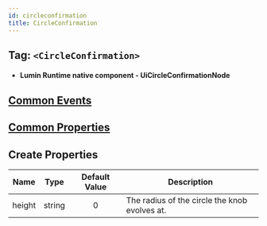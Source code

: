 ```yaml
---
id: circleconfirmation
title: CircleConfirmation
---
```


## Tag: `<CircleConfirmation>`

- #### Lumin Runtime native component - UiCircleConfirmationNode

## [Common Events](../types/Events.md)

## [Common Properties](../types/Properties.md)

## Create Properties

| Name   | Type   | Default Value | Description                                   |
| ------ | ------ | :-----------: | --------------------------------------------- |
| height | string |       0       | The radius of the circle the knob evolves at. |
